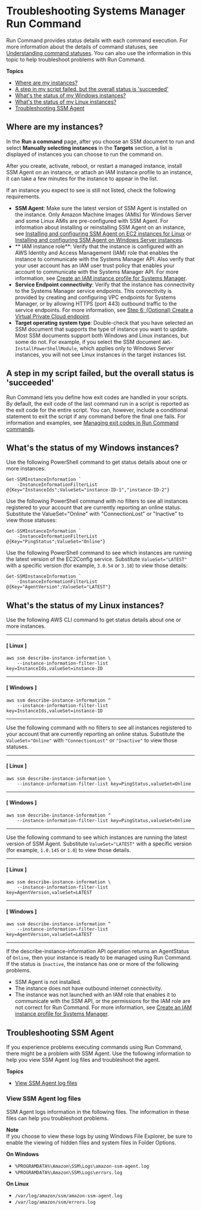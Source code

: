 # Troubleshooting Systems Manager Run Command<a name="troubleshooting-remote-commands"></a>

Run Command provides status details with each command execution\. For more information about the details of command statuses, see [Understanding command statuses](monitor-commands.md)\. You can also use the information in this topic to help troubleshoot problems with Run Command\.

**Topics**
+ [Where are my instances?](#where-are-instances)
+ [A step in my script failed, but the overall status is 'succeeded'](#ts-exit-codes)
+ [What's the status of my Windows instances?](#rc-healthapi-win)
+ [What's the status of my Linux instances?](#rc-healthapi-linux)
+ [Troubleshooting SSM Agent](#ts-ssmagent-linux)

## Where are my instances?<a name="where-are-instances"></a>

In the **Run a command** page, after you choose an SSM document to run and select **Manually selecting instances** in the **Targets** section, a list is displayed of instances you can choose to run the command on\.

After you create, activate, reboot, or restart a managed instance, install SSM Agent on an instance, or attach an IAM instance profile to an instance, it can take a few minutes for the instance to appear in the list\.

If an instance you expect to see is still not listed, check the following requirements\.
+ **SSM Agent**: Make sure the latest version of SSM Agent is installed on the instance\. Only Amazon Machine Images \(AMIs\) for Windows Server and some Linux AMIs are pre\-configured with SSM Agent\. For information about installing or reinstalling SSM Agent on an instance, see [Installing and configuring SSM Agent on EC2 instances for Linux](sysman-install-ssm-agent.md) or [Installing and configuring SSM Agent on Windows Server instances](sysman-install-ssm-win.md)\.
+ ** IAM instance role**: Verify that the instance is configured with an AWS Identity and Access Management \(IAM\) role that enables the instance to communicate with the Systems Manager API\. Also verify that your user account has an IAM user trust policy that enables your account to communicate with the Systems Manager API\. For more information, see [Create an IAM instance profile for Systems Manager](setup-instance-profile.md)\. 
+ **Service Endpoint connectivity**: Verify that the instance has connectivity to the Systems Manager service endpoints\. This connectivity is provided by creating and configuring VPC endpoints for Systems Manager, or by allowing HTTPS \(port 443\) outbound traffic to the service endpoints\. For more information, see [Step 6: \(Optional\) Create a Virtual Private Cloud endpoint](setup-create-vpc.md)\.
+ **Target operating system type**: Double\-check that you have selected an SSM document that supports the type of instance you want to update\. Most SSM documents support both Windows and Linux instances, but some do not\. For example, if you select the SSM document `AWS-InstallPowerShellModule`, which applies only to Windows Server instances, you will not see Linux instances in the target instances list\.

## A step in my script failed, but the overall status is 'succeeded'<a name="ts-exit-codes"></a>

Run Command lets you define how exit codes are handled in your scripts\. By default, the exit code of the last command run in a script is reported as the exit code for the entire script\. You can, however, include a conditional statement to exit the script if any command before the final one fails\. For information and examples, see [Managing exit codes in Run Command commands](command-exit-codes.md)\. 

## What's the status of my Windows instances?<a name="rc-healthapi-win"></a>

Use the following PowerShell command to get status details about one or more instances:

```
Get-SSMInstanceInformation `
	-InstanceInformationFilterList @{Key="InstanceIds";ValueSet="instance-ID-1","instance-ID-2"}
```

Use the following PowerShell command with no filters to see all instances registered to your account that are currently reporting an online status\. Substitute the ValueSet="Online" with "ConnectionLost" or "Inactive" to view those statuses:

```
Get-SSMInstanceInformation `
	-InstanceInformationFilterList @{Key="PingStatus";ValueSet="Online"}
```

Use the following PowerShell command to see which instances are running the latest version of the EC2Config service\. Substitute `ValueSet="LATEST"` with a specific version \(for example, `3.0.54` or `3.10`\) to view those details:

```
Get-SSMInstanceInformation `
	-InstanceInformationFilterList @{Key="AgentVersion";ValueSet="LATEST"}
```

## What's the status of my Linux instances?<a name="rc-healthapi-linux"></a>

Use the following AWS CLI command to get status details about one or more instances\.

------
#### [ Linux ]

```
aws ssm describe-instance-information \
	--instance-information-filter-list key=InstanceIds,valueSet=instance-ID
```

------
#### [ Windows ]

```
aws ssm describe-instance-information ^
	--instance-information-filter-list key=InstanceIds,valueSet=instance-ID
```

------

Use the following command with no filters to see all instances registered to your account that are currently reporting an online status\. Substitute the `ValueSet="Online"` with `"ConnectionLost"` or `"Inactive"` to view those statuses\.

------
#### [ Linux ]

```
aws ssm describe-instance-information \
	--instance-information-filter-list key=PingStatus,valueSet=Online
```

------
#### [ Windows ]

```
aws ssm describe-instance-information ^
	--instance-information-filter-list key=PingStatus,valueSet=Online
```

------

Use the following command to see which instances are running the latest version of SSM Agent\. Substitute `ValueSet="LATEST"` with a specific version \(for example, `1.0.145` or `1.0`\) to view those details\.

------
#### [ Linux ]

```
aws ssm describe-instance-information \
	--instance-information-filter-list key=AgentVersion,valueSet=LATEST
```

------
#### [ Windows ]

```
aws ssm describe-instance-information ^
	--instance-information-filter-list key=AgentVersion,valueSet=LATEST
```

------

If the describe\-instance\-information API operation returns an AgentStatus of `Online`, then your instance is ready to be managed using Run Command\. If the status is `Inactive`, the instance has one or more of the following problems\. 
+ SSM Agent is not installed\.
+ The instance does not have outbound internet connectivity\.
+ The instance was not launched with an IAM role that enables it to communicate with the SSM API, or the permissions for the IAM role are not correct for Run Command\. For more information, see [Create an IAM instance profile for Systems Manager](setup-instance-profile.md)\.

## Troubleshooting SSM Agent<a name="ts-ssmagent-linux"></a>

If you experience problems executing commands using Run Command, there might be a problem with SSM Agent\. Use the following information to help you view SSM Agent log files and troubleshoot the agent\. 

**Topics**
+ [View SSM Agent log files](#systems-manager-ssm-agent-log-files)

### View SSM Agent log files<a name="systems-manager-ssm-agent-log-files"></a>

SSM Agent logs information in the following files\. The information in these files can help you troubleshoot problems\.

**Note**  
If you choose to view these logs by using Windows File Explorer, be sure to enable the viewing of hidden files and system files in Folder Options\.

**On Windows**
+ `%PROGRAMDATA%\Amazon\SSM\Logs\amazon-ssm-agent.log`
+ `%PROGRAMDATA%\Amazon\SSM\Logs\errors.log`

**On Linux**
+ `/var/log/amazon/ssm/amazon-ssm-agent.log`
+ `/var/log/amazon/ssm/errors.log`